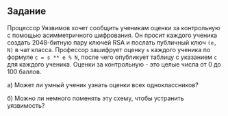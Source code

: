 Задание
-------

Процессор Уязвимов хочет сообщить ученикам оценки за контрольную с помощью асимметричного шифрования.
Он просит каждого ученика создать 2048-битную пару ключей RSA и послать публичный ключ `(e, N)` в чат класса.
Профессор зашифрует оценку `s` каждого ученика по формуле `c = s ** e % N`, после чего опубликует таблицу
с указанием `c` для каждого ученика. Оценки за контрольную - это целые числа от 0 до 100 баллов.

а) Может ли умный ученик узнать оценки всех одноклассников?

б) Можно ли немного поменять эту схему, чтобы устранить уязвимость?
